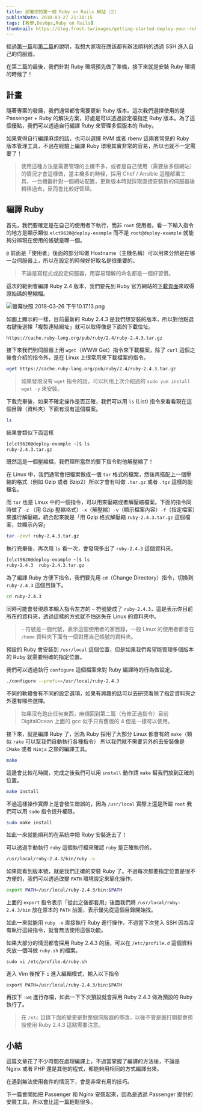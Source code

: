 ```yaml
---
title: 部署你的第一個 Ruby on Rails 網站（三）
publishDate: 2018-03-27 21:30:15
tags: [教學,DevOps,Ruby on Rails]
thumbnail: https://blog.frost.tw/images/getting-started-deploy-your-ruby-on-rails-part-3/thumbnail.png
---
```


經過[第一篇](https://blog.frost.tw/posts/2018/03/20/Getting-started-deploy-your-Ruby-on-Rails-Part-1/)和[第二篇](https://blog.frost.tw/posts/2018/03/23/Getting-started-deploy-your-Ruby-on-Rails-Part-2/)的說明，我想大家現在應該都有辦法順利的透過 SSH 進入自己的伺服器。

在第二篇的最後，我們針對 Ruby 環境預先做了準備，接下來就是安裝 Ruby 環境的時候了！

<!--more-->

## 計畫

隨著專案的發展，我們通常都會需要更新 Ruby 版本。這次我們選擇使用的是 Passenger + Ruby  的解決方案，好處是可以透過設定檔指定 Ruby 版本。為了這個優點，我們可以透過自行編譯 Ruby 來管理多個版本的 Ruby。

如果覺得自行編譯麻煩的話，也可以選擇 RVM 或者 rbenv 這兩套常見的 Ruby 版本管理工具，不過在經驗上編譯 Ruby 環境其實非常的容易，所以也就不一定需要了！

> 使用這種方法是需要管理的主機不多，或者是自己使用（需要放多個網站）的情況才會這樣做，當主機多的時候，採用 Chef / Ansible 這種部署工具，一台機器針對一個網站配置，更新版本時就採取直接安裝新的伺服器後轉移過去，反而會比較好管理。

## 編譯 Ruby

首先，我們要確定是在自己的使用者下執行，而非 `root` 使用者。看一下輸入指令的地方是顯示類似 `elct9620@deploy-example` 而不是 `root@deploy-example` 就能夠分辨現在使用的帳號是哪一個。

`@` 前面是「使用者」後面的部分叫做 Hostname（主機名稱）可以用來分辨是在哪一台伺服器上，所以在設定的時候好好取名是很重要的。

> 不論是寫程式或設定伺服器，用容易理解的命名都是一個好習慣。

這次的範例會編譯 Ruby 2.4 版本，我們要先到 Ruby 官方網站的[下載頁面](https://www.ruby-lang.org/zh_tw/downloads/)來取得原始碼的壓縮檔。

![螢幕快照 2018-03-26 下午10.17.13.png](https://blog.frost.tw/images/getting-started-deploy-your-ruby-on-rails-part-3/screenshot.jpg)

如圖上顯示的一樣，目前最新的 Ruby 2.4.3 是我們想安裝的版本，所以對他點選右鍵後選擇「複製連結網址」就可以取得像是下面的下載位址。

```
https://cache.ruby-lang.org/pub/ruby/2.4/ruby-2.4.3.tar.gz
```

接下來我們到伺服器上用 `wget`（WWW Get）指令來下載檔案，除了 `curl` 這個之後會介紹的指令外，是在 Linux 上很常用來下載檔案的指令。

```bash
wget https://cache.ruby-lang.org/pub/ruby/2.4/ruby-2.4.3.tar.gz
```

> 如果發現沒有 `wget` 指令的話，可以利用上次介紹過的 `sudo yum install wget -y` 來安裝。

下載完畢後，如果不確定操作是否正確，我們可以用 `ls` (List) 指令來看看現在這個目錄（資料夾）下面有沒有這個檔案。

```bash
ls
```

結果會類似下面這樣

```bash
[elct9620@deploy-example ~]$ ls
ruby-2.4.3.tar.gz
```

既然這是一個壓縮檔，我們理所當然的要下指令對他解壓縮了！

在 Linux 中，我們通常會把檔案做成一個 `tar` 格式的檔案，然後再搭配上一個壓縮的格式（例如 Gzip 或者 Bzip2）所以才會有叫做 `.tar.gz` 或者 `.tgz` 這樣的副檔名。

而 `tar` 也是 Linux 中的一個指令，可以用來壓縮或者解壓縮檔案。下面的指令同時做了 `-z` （用 Gzip 壓縮格式）`-x`（解壓縮）`-v`（顯示檔案內容）`-f`（指定檔案）來進行解壓縮，統合起來就是「用 Gzip 格式解壓縮 `ruby-2.4.3.tar.gz` 這個檔案，並顯示內容」


```bash
tar -zxvf ruby-2.4.3.tar.gz
```

執行完畢後，再次用 `ls` 看一次，會發現多出了 `ruby-2.4.3` 這個資料夾。

```bash
[elct9620@deploy-example ~]$ ls
ruby-2.4.3  ruby-2.4.3.tar.gz
```

為了編譯 Ruby 方便下指令，我們要先用 `cd`（Change Directory）指令，切換到 `ruby-2.4.3` 這個目錄下。

```bash
cd ruby-2.4.3
```

同時可能會發現原本輸入指令左方的 `~` 符號變成了 `ruby-2.4.3`，這是表示你目前所在的資料夾，透過這樣的方式就不怕迷失在 Linux 的資料夾中。

> `~` 符號是一個代號，表示這個使用者的家目錄，一般 Linux 的使用者都會在 `/home` 資料夾下面有一個對應自己帳號的資料夾。

預設的 Ruby 會安裝到 `/usr/local` 這個位置，但是如果我們希望能管理多個版本的 Ruby 就需要明確的指定位置。

我們可以透過執行 `configure` 這個檔案來對 Ruby 編譯時的行為做設定。

```bash
./configure --prefix=/usr/local/ruby-2.4.3
```

不同的軟體會有不同的設定選項，如果有興趣的話可以去研究看除了指定資料夾之外還有哪些選擇。

> 如果沒有跑出任何東西，麻煩回到第二篇（有修正過指令）目前 DigitalOcean 上面的 gcc 似乎只有舊版的 4 但是一樣可以使用。

接下來，就是編譯 Ruby 了，因為 Ruby 採用了大部分 Linux 都會有的 `make`（類似 `rake` 可以幫我們自動執行各種指令） 所以我們就不需要另外的去安裝像是 `CMake` 或者 `Ninja` 之類的編譯工具。

```bash
make
```

這邊會比較花時間，完成之後我們可以用 `install` 動作請 `make` 幫我們放到正確的位置。

```bash
make install
```

不過這樣操作實際上是會發生錯誤的，因為 `/usr/local` 實際上還是所屬 `root` 我們可以用 `sudo` 指令提升權限。

```bash
sudo make install
```

如此一來就能順利的在系統中把 Ruby 安裝進去了！

可以透過手動執行 `ruby` 這個執行檔來確認 `ruby` 是正確執行的。

```bash
/usr/local/ruby-2.4.3/bin/ruby -v
```

如果能看到版本號，就是我們正確的安裝 Ruby 了。不過每次都要指定位置是很不方便的，我們可以透過改變 `PATH` 環境設定來簡化操作。

```bash
export PATH=/usr/local/ruby-2.4.3/bin:$PATH
```

上面的 `export` 指令表示「從此之後都套用」後面我們將 `/usr/local/ruby-2.4.3/bin` 放在原本的 `PATH` 前面，表示優先從這個目錄開始找。

如此一來就能用 `ruby -v` 直接執行 Ruby 進行操作，不過當下次登入 SSH 因為沒有執行這段指令，就會無法使用這個功能。

如果大部分的情況都會採用 Ruby 2.4.3 的話，可以在 `/etc/profile.d` 這個資料夾放一個叫做 `ruby.sh` 的檔案。

```
sudo vi /etc/profile.d/ruby.sh
```

進入 Vim 後按下 `i` 進入編輯模式，輸入以下指令

```
export PATH=/usr/local/ruby-2.4.3/bin:$PATH
```

再按下 `:wq` 進行存檔，如此一下下次預設就會採用 Ruby 2.4.3 做為預設的 Ruby 執行了。

> 在 `/etc` 目錄下面的變更是對整個伺服器的修改，以後不管是誰打開都會預設使用 Ruby 2.4.3 這點需要注意。

## 小結

這篇文章花了不少時間在處理編譯上，不過當掌握了編譯的方法後，不論是 Nginx 或者 PHP 還是其他的程式，都能夠用相同的方式編譯出來。

在遇到無法使用套件的情況下，會是非常有用的技巧。

下一篇會開始把 Passenger 和 Nginx 安裝起來，因為是透過 Passenger 提供的安裝工具，所以會比這一篇輕鬆很多。
